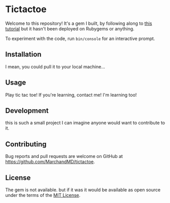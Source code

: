 # Tictactoe

Welcome to this repository! It's a gem I built, by following along to [this tutorial](https://codequizzes.wordpress.com/2013/10/25/creating-a-tic-tac-toe-game-with-ruby/) but it hasn't been deployed on Rubygems or anything. 

To experiment with the code, run `bin/console` for an interactive prompt.

## Installation

I mean, you could pull it to your local machine...

<!-- Add this line to your application's Gemfile:

```ruby
gem 'tictactoe'
```

And then execute:

    $ bundle install

Or install it yourself as:

    $ gem install tictactoe -->

## Usage

Play tic tac toe! If you're learning, contact me! I'm learning too!

## Development

this is such a small project I can imagine anyone would want to contribute to it. 

<!-- After checking out the repo, run `bin/setup` to install dependencies. Then, run `rake spec` to run the tests. You can also run `bin/console` for an interactive prompt that will allow you to experiment.

To install this gem onto your local machine, run `bundle exec rake install`. To release a new version, update the version number in `version.rb`, and then run `bundle exec rake release`, which will create a git tag for the version, push git commits and tags, and push the `.gem` file to [rubygems.org](https://rubygems.org). -->

## Contributing

Bug reports and pull requests are welcome on GitHub at https://github.com/MarchandMD/tictactoe.


## License

The gem is not available. but if it was it would be available as open source under the terms of the [MIT License](https://opensource.org/licenses/MIT).
